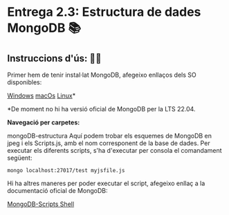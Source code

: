 # Entrega 2.3: Estructura de dades MongoDB 📚

## Instruccions d'ús: 🧙‍♂️

Primer hem de tenir instal·lat MongoDB, afegeixo enllaços dels SO disponibles:

[Windows](https://www.mongodb.com/docs/manual/tutorial/install-mongodb-on-windows/ '🪟')
[macOs](https://www.mongodb.com/docs/manual/tutorial/install-mongodb-on-os-x/ '🍏')
[Linux](https://www.mongodb.com/docs/manual/administration/install-on-linux/ '👽')*

*De moment no hi ha versió oficial de MongoDB per la LTS 22.04.

**Navegació per carpetes:**

mongoDB-estructura Aquí podem trobar els esquemes de MongoDB en jpeg i els Scripts.js, amb el nom corresponent de la base de dades.
Per executar els diferents scripts, s'ha d'executar per consola el comandament següent:

    mongo localhost:27017/test myjsfile.js

Hi ha altres maneres per poder executar el script, afegeixo enllaç a la documentació oficial de MongoDB:

[MongoDB-Scripts Shell](https://www.mongodb.com/docs/manual/tutorial/write-scripts-for-the-mongo-shell/)

